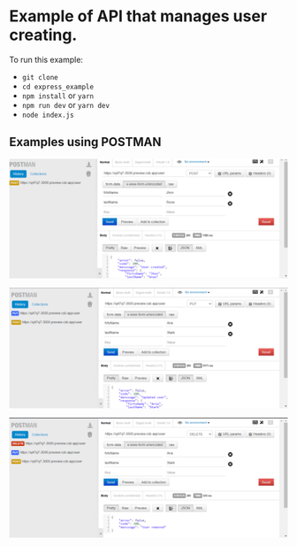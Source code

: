 # Example of API that manages user creating.

To run this example:

- `git clone`
- `cd express_example`
- `npm install` or `yarn`
- `npm run dev` or `yarn dev`
- `node index.js`

## Examples using POSTMAN

![POST Method](/01_image.png)

![PUT Method](/02_image.png)

![DELETE Method](/03_image.png)
